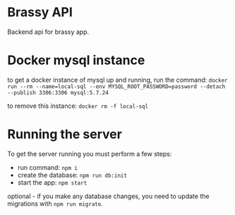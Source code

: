 # Brassy API

Backend api for brassy app.

# Docker mysql instance

to get a docker instance of mysql up and running, run the command:
`docker run --rm --name=local-sql --env MYSQL_ROOT_PASSWORD=password --detach --publish 3306:3306 mysql:5.7.24`

to remove this instance: `docker rm -f local-sql`

# Running the server

To get the server running you must perform a few steps:

- run command: `npm i`
- create the database: `npm run db:init`
- start the app: `npm start`

optional - if you make any database changes, you need to update the migrations with `npm run migrate`.